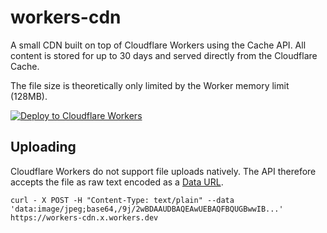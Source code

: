 # workers-cdn

A small CDN built on top of Cloudflare Workers using the Cache API. 
All content is stored for up to 30 days and served directly from the Cloudflare Cache.

The file size is theoretically only limited by the Worker memory limit (128MB).

[![Deploy to Cloudflare Workers](https://deploy.workers.cloudflare.com/button)](https://deploy.workers.cloudflare.com/?url=https://github.com/merlinfuchs/workers-cdn)

## Uploading

Cloudflare Workers do not support file uploads natively. The API therefore accepts the file as raw text encoded as a [Data URL](https://developer.mozilla.org/en-US/docs/Web/HTTP/Basics_of_HTTP/Data_URIs).

```shell script
curl - X POST -H "Content-Type: text/plain" --data 'data:image/jpeg;base64,/9j/2wBDAAUDBAQEAwUEBAQFBQUGBwwIB...' https://workers-cdn.x.workers.dev
```